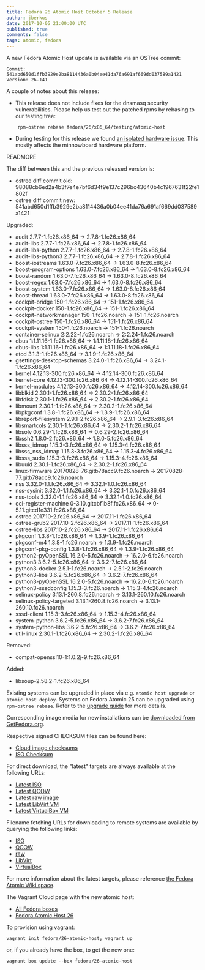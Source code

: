 ```yaml
---
title: Fedora 26 Atomic Host October 5 Release
author: jberkus
date: 2017-10-05 21:00:00 UTC
published: true
comments: false
tags: atomic, fedora
---
```


A new Fedora Atomic Host update is available via an OSTree commit:

```
Commit: 541abd650d1ffb3929e2ba8114436a0b04ee41da76a691af669dd037589a1421
Version: 26.141
```

A couple of notes about this release:

- This release does not include fixes for the dnsmasq security
  vulnerabilities. Please help us test out the patched rpms by
  rebasing to our testing tree:

```
    rpm-ostree rebase fedora/26/x86_64/testing/atomic-host
```

- During testing for this release we found [an isolated hardware
  issue](https://pagure.io/atomic-wg/issue/345). This mostly affects the minnowboard hardware platform.



READMORE

The diff between this and the previous released version is:

* ostree diff commit old: 98088cb6ed2a4b3f7e4e7bf6d34f9e137c296bc43640b4c1967631f22fe1802f
* ostree diff commit new: 541abd650d1ffb3929e2ba8114436a0b04ee41da76a691af669dd037589a1421

Upgraded:

* audit 2.7.7-1.fc26.x86_64 -> 2.7.8-1.fc26.x86_64
* audit-libs 2.7.7-1.fc26.x86_64 -> 2.7.8-1.fc26.x86_64
* audit-libs-python 2.7.7-1.fc26.x86_64 -> 2.7.8-1.fc26.x86_64
* audit-libs-python3 2.7.7-1.fc26.x86_64 -> 2.7.8-1.fc26.x86_64
* boost-iostreams 1.63.0-7.fc26.x86_64 -> 1.63.0-8.fc26.x86_64
* boost-program-options 1.63.0-7.fc26.x86_64 -> 1.63.0-8.fc26.x86_64
* boost-random 1.63.0-7.fc26.x86_64 -> 1.63.0-8.fc26.x86_64
* boost-regex 1.63.0-7.fc26.x86_64 -> 1.63.0-8.fc26.x86_64
* boost-system 1.63.0-7.fc26.x86_64 -> 1.63.0-8.fc26.x86_64
* boost-thread 1.63.0-7.fc26.x86_64 -> 1.63.0-8.fc26.x86_64
* cockpit-bridge 150-1.fc26.x86_64 -> 151-1.fc26.x86_64
* cockpit-docker 150-1.fc26.x86_64 -> 151-1.fc26.x86_64
* cockpit-networkmanager 150-1.fc26.noarch -> 151-1.fc26.noarch
* cockpit-ostree 150-1.fc26.x86_64 -> 151-1.fc26.x86_64
* cockpit-system 150-1.fc26.noarch -> 151-1.fc26.noarch
* container-selinux 2:2.22-1.fc26.noarch -> 2:2.24-1.fc26.noarch
* dbus 1:1.11.16-1.fc26.x86_64 -> 1:1.11.18-1.fc26.x86_64
* dbus-libs 1:1.11.16-1.fc26.x86_64 -> 1:1.11.18-1.fc26.x86_64
* etcd 3.1.3-1.fc26.x86_64 -> 3.1.9-1.fc26.x86_64
* gsettings-desktop-schemas 3.24.0-1.fc26.x86_64 -> 3.24.1-1.fc26.x86_64
* kernel 4.12.13-300.fc26.x86_64 -> 4.12.14-300.fc26.x86_64
* kernel-core 4.12.13-300.fc26.x86_64 -> 4.12.14-300.fc26.x86_64
* kernel-modules 4.12.13-300.fc26.x86_64 -> 4.12.14-300.fc26.x86_64
* libblkid 2.30.1-1.fc26.x86_64 -> 2.30.2-1.fc26.x86_64
* libfdisk 2.30.1-1.fc26.x86_64 -> 2.30.2-1.fc26.x86_64
* libmount 2.30.1-1.fc26.x86_64 -> 2.30.2-1.fc26.x86_64
* libpkgconf 1.3.8-1.fc26.x86_64 -> 1.3.9-1.fc26.x86_64
* libreport-filesystem 2.9.1-2.fc26.x86_64 -> 2.9.1-3.fc26.x86_64
* libsmartcols 2.30.1-1.fc26.x86_64 -> 2.30.2-1.fc26.x86_64
* libsolv 0.6.29-1.fc26.x86_64 -> 0.6.29-2.fc26.x86_64
* libssh2 1.8.0-2.fc26.x86_64 -> 1.8.0-5.fc26.x86_64
* libsss_idmap 1.15.3-3.fc26.x86_64 -> 1.15.3-4.fc26.x86_64
* libsss_nss_idmap 1.15.3-3.fc26.x86_64 -> 1.15.3-4.fc26.x86_64
* libsss_sudo 1.15.3-3.fc26.x86_64 -> 1.15.3-4.fc26.x86_64
* libuuid 2.30.1-1.fc26.x86_64 -> 2.30.2-1.fc26.x86_64
* linux-firmware 20170828-76.gitb78acc9.fc26.noarch -> 20170828-77.gitb78acc9.fc26.noarch
* nss 3.32.0-1.1.fc26.x86_64 -> 3.32.1-1.0.fc26.x86_64
* nss-sysinit 3.32.0-1.1.fc26.x86_64 -> 3.32.1-1.0.fc26.x86_64
* nss-tools 3.32.0-1.1.fc26.x86_64 -> 3.32.1-1.0.fc26.x86_64
* oci-register-machine 0-3.10.gitcbf1b8f.fc26.x86_64 -> 0-5.11.gitcd1e331.fc26.x86_64
* ostree 2017.10-2.fc26.x86_64 -> 2017.11-1.fc26.x86_64
* ostree-grub2 2017.10-2.fc26.x86_64 -> 2017.11-1.fc26.x86_64
* ostree-libs 2017.10-2.fc26.x86_64 -> 2017.11-1.fc26.x86_64
* pkgconf 1.3.8-1.fc26.x86_64 -> 1.3.9-1.fc26.x86_64
* pkgconf-m4 1.3.8-1.fc26.noarch -> 1.3.9-1.fc26.noarch
* pkgconf-pkg-config 1.3.8-1.fc26.x86_64 -> 1.3.9-1.fc26.x86_64
* python2-pyOpenSSL 16.2.0-5.fc26.noarch -> 16.2.0-6.fc26.noarch
* python3 3.6.2-5.fc26.x86_64 -> 3.6.2-7.fc26.x86_64
* python3-docker 2.5.1-1.fc26.noarch -> 2.5.1-2.fc26.noarch
* python3-libs 3.6.2-5.fc26.x86_64 -> 3.6.2-7.fc26.x86_64
* python3-pyOpenSSL 16.2.0-5.fc26.noarch -> 16.2.0-6.fc26.noarch
* python3-sssdconfig 1.15.3-3.fc26.noarch -> 1.15.3-4.fc26.noarch
* selinux-policy 3.13.1-260.8.fc26.noarch -> 3.13.1-260.10.fc26.noarch
* selinux-policy-targeted 3.13.1-260.8.fc26.noarch -> 3.13.1-260.10.fc26.noarch
* sssd-client 1.15.3-3.fc26.x86_64 -> 1.15.3-4.fc26.x86_64
* system-python 3.6.2-5.fc26.x86_64 -> 3.6.2-7.fc26.x86_64
* system-python-libs 3.6.2-5.fc26.x86_64 -> 3.6.2-7.fc26.x86_64
* util-linux 2.30.1-1.fc26.x86_64 -> 2.30.2-1.fc26.x86_64

Removed:

* compat-openssl10-1:1.0.2j-9.fc26.x86_64

Added:

* libsoup-2.58.2-1.fc26.x86_64

Existing systems can be upgraded in place via e.g. `atomic host upgrade` or
`atomic host deploy`.  Systems on Fedora Atomic 25 can be upgraded using `rpm-ostree rebase`.
Refer to the [upgrade guide](http://www.projectatomic.io/blog/2017/08/fedora-atomic-25-to-26-upgrade/)
for more details.

Corresponding image media for new installations can be
[downloaded from GetFedora.org](https://getfedora.org/en/atomic/download/).

Respective signed CHECKSUM files can be found here:

* [Cloud image checksums](https://alt.fedoraproject.org/pub/alt/atomic/stable/Fedora-Atomic-26-20171003.0/CloudImages/x86_64/images/Fedora-CloudImages-26-20171003.0-x86_64-CHECKSUM)
* [ISO Checksum](https://alt.fedoraproject.org/pub/alt/atomic/stable/Fedora-Atomic-26-20171003.0/Atomic/x86_64/iso/Fedora-Atomic-26-20171003.0-x86_64-CHECKSUM)

For direct download, the "latest" targets are always available at the following URLs:

* [Latest ISO](https://getfedora.org/atomic_iso_latest)
* [Latest QCOW](https://getfedora.org/atomic_qcow2_latest)
* [Latest raw image](https://getfedora.org/atomic_raw_latest)
* [Latest LibVirt VM](https://getfedora.org/atomic_vagrant_libvirt_latest)
* [Latest VirtualBox VM](https://getfedora.org/atomic_vagrant_virtualbox_latest)

Filename fetching URLs for downloading to remote systems are available by querying the following links:

* [ISO](https://getfedora.org/atomic_iso_latest_filename)
* [QCOW](https://getfedora.org/atomic_qcow2_latest_filename)
* [raw](https://getfedora.org/atomic_raw_latest_filename)
* [LibVirt](https://getfedora.org/atomic_vagrant_libvirt_latest_filename)
* [VirtualBox](https://getfedora.org/atomic_vagrant_virtualbox_latest_filename)

For more information about the latest targets, please reference [the Fedora
Atomic Wiki space](https://fedoraproject.org/wiki/Atomic_WG#Fedora_Atomic_Image_Download_Links).

The Vagrant Cloud page with the new atomic host:

* [All Fedora boxes](https://app.vagrantup.com/fedora/)
* [Fedora Atomic Host 26](https://app.vagrantup.com/fedora/boxes/26-atomic-host/versions/26.20170905.0)

To provision using vagrant:

```
vagrant init fedora/26-atomic-host; vagrant up
```

or, if you already have the box, to get the new one:

```
vagrant box update --box fedora/26-atomic-host
```
